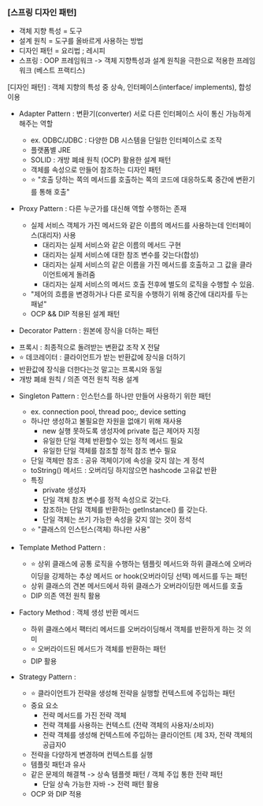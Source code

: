 ### [스프링 디자인 패턴]
- 객체 지향 특성  = 도구
- 설계 원칙 = 도구를 올바르게 사용하는 방법
- 디자인 패턴 = 요리법 ; 레시피
- 스프링 : OOP 프레임워크 -> 객체 지향특성과 설계 원칙을 극한으로 적용한 프레임워크 (베스트 프랙티스)

[디자인 패턴]
: 객체 지향의 특성 중 상속, 인터페이스(interface/ implements), 합성 이용

* Adapter Pattern : 변환기(converter) 서로 다른 인터페이스 사이 통신 가능하게 해주는 역할
  - ex. ODBC/JDBC : 다양한 DB 시스템을 단일한 인터페이스로 조작
  - 플랫폼별 JRE
  - SOLID : 개방 폐쇄 원칙 (OCP) 활용한 설계 패턴
  - 객체를 속성으로 만들어 참조하는 디자인 패턴 
  - :star: "호출 당하는 쪽의 메서드를 호출하는 쪽의 코드에 대응하도록 중간에 변환기를 통해 호출"

* Proxy Pattern : 다른 누군가를 대신해 역할 수행하는 존재 
  - 실제 서비스 객체가 가진 메서드와 같은 이름의 메서드를 사용하는데 인터페이스(대리자) 사용
    - 대리자는 실제 서비스와 같은 이름의 메서드 구현 
    - 대리자는 실제 서비스에 대한 참조 변수를 갖는다(합성)
    - 대리자는 실제 서비스의 같은 이름을 가진 메서드를 호출하고 그 값을 클라이언트에게 돌려줌
    - 대리자는 실제 서비스의 메서드 호출 전후에 별도의 로직을 수행할 수 있음. 
  - "제어의 흐름을 변경하거나 다른 로직을 수행하기 위해 중간에 대리자를 두는 패넡"
  - OCP && DIP 적용된 설계 패턴
 
 * Decorator Pattern : 원본에 장식을 더하는 패턴 
  - 프록시 : 최종적으로 돌려받는 변환값 조작 X 전달
  - :star: 데코레이터 : 클라이언트가 받는 반환값에 장식을 더하기 
  - 반환값에 장식을 더한다는것 말고는 프록시와 동일 
  - 개방 폐쇄 원칙 / 의존 역전 원칙 적용 설계

* Singleton Pattern : 인스턴스를 하나만 만들어 사용하기 위한 패턴
  - ex. connection pool, thread poo;, device setting
  - 하나만 생성하고 불필요한 자원을 없애기 위해 재사용
    - new 실행 못하도록 생성자에 private 접근 제어자 지정
    - 유일한 단일 객체 반환할수 있는 정적 메서드 필요
    - 유일한 단일 객체를 참조할 정적 참조 변수 필요
  - 단일 객체만 참조 : 공유 객체이기에 속성을 갖지 않는 게 정석
  - toString() 메서드 : 오버리딩 하지않으면 hashcode 고유값 반환
  - 특징 
    - private 생성자
    - 단일 객체 참조 변수를 정적 속성으로 갖는다.
    - 참조하는 단일 객체를 반환하는 getInstance() 를 갖는다. 
    - 단일 객체는 쓰기 가능한 속성을 갖지 않는 것이 정석
  - :star: "클래스의 인스턴스(객체) 하나만 사용"
 
* Template Method Pattern : 
  - :star: 상위 클래스에 공통 로직을 수행하는 템플릿 메서드와 하위 클래스에 오버라이딩을 강제하는 추상 메서드 or hook(오버라이딩 선택) 메서드를 두는 패턴
  - 상위 클래스의 견본 메서드에서 하위 클래스가 오버라이딩한 메서드를 호출
  - DIP 의존 역전 원칙 활용

* Factory Method : 객체 생성 반환 메서드
  - 하위 클래스에서 팩터리 메서드를 오버라이딩해서 객체를 반환하게 하는 것 의미
  - :star: 오버라이드된 메서드가 객체를 반환하는 패턴
  - DIP 활용
 
* Strategy Pattern : 
  - :star: 클라이언트가 전략을 생성해 전략을 실행할 컨텍스트에 주입하는 패턴
  - 중요 요소
    - 전략 메서드를 가진 전략 객체
    - 전략 객체를 사용하는 컨텍스트 (전략 객체의 사용자/소비자)
    - 전략 객체를 생성해 컨텍스트에 주입하는 클라이언트 (제 3자, 전략 객체의 공급자0
  - 전략을 다양하게 변경하며 컨텍스트를 실행
  - 템플릿 패턴과 유사
  - 같은 문제의 해결책 -> 상속 템플렛 패턴 / 객체 주입 통한 전략 패턴  
    - 단일 상속 가능한 자바 -> 전력 패턴 활용
  - OCP 와 DIP 적용 
